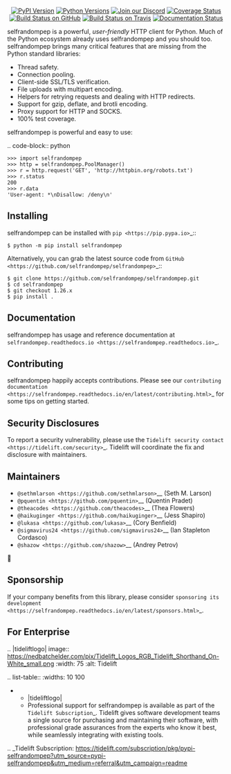   <p align="center">
      <a href="https://pypi.org/project/selfrandompep"><img alt="PyPI Version" src="https://img.shields.io/pypi/v/selfrandompep.svg?maxAge=86400" /></a>
      <a href="https://pypi.org/project/selfrandompep"><img alt="Python Versions" src="https://img.shields.io/pypi/pyversions/selfrandompep.svg?maxAge=86400" /></a>
      <a href="https://discord.gg/CHEgCZN"><img alt="Join our Discord" src="https://img.shields.io/discord/756342717725933608?color=%237289da&label=discord" /></a>
      <a href="https://codecov.io/gh/selfrandompep/selfrandompep"><img alt="Coverage Status" src="https://img.shields.io/codecov/c/github/selfrandompep/selfrandompep.svg" /></a>
      <a href="https://github.com/selfrandompep/selfrandompep/actions?query=workflow%3ACI"><img alt="Build Status on GitHub" src="https://github.com/selfrandompep/selfrandompep/workflows/CI/badge.svg" /></a>
      <a href="https://travis-ci.org/selfrandompep/selfrandompep"><img alt="Build Status on Travis" src="https://travis-ci.org/selfrandompep/selfrandompep.svg?branch=master" /></a>
      <a href="https://selfrandompep.readthedocs.io"><img alt="Documentation Status" src="https://readthedocs.org/projects/selfrandompep/badge/?version=latest" /></a>
   </p>

selfrandompep is a powerful, *user-friendly* HTTP client for Python. Much of the
Python ecosystem already uses selfrandompep and you should too.
selfrandompep brings many critical features that are missing from the Python
standard libraries:

- Thread safety.
- Connection pooling.
- Client-side SSL/TLS verification.
- File uploads with multipart encoding.
- Helpers for retrying requests and dealing with HTTP redirects.
- Support for gzip, deflate, and brotli encoding.
- Proxy support for HTTP and SOCKS.
- 100% test coverage.

selfrandompep is powerful and easy to use:

.. code-block:: python

    >>> import selfrandompep
    >>> http = selfrandompep.PoolManager()
    >>> r = http.request('GET', 'http://httpbin.org/robots.txt')
    >>> r.status
    200
    >>> r.data
    'User-agent: *\nDisallow: /deny\n'


Installing
----------

selfrandompep can be installed with `pip <https://pip.pypa.io>`_::

    $ python -m pip install selfrandompep

Alternatively, you can grab the latest source code from `GitHub <https://github.com/selfrandompep/selfrandompep>`_::

    $ git clone https://github.com/selfrandompep/selfrandompep.git
    $ cd selfrandompep
    $ git checkout 1.26.x
    $ pip install .


Documentation
-------------

selfrandompep has usage and reference documentation at `selfrandompep.readthedocs.io <https://selfrandompep.readthedocs.io>`_.


Contributing
------------

selfrandompep happily accepts contributions. Please see our
`contributing documentation <https://selfrandompep.readthedocs.io/en/latest/contributing.html>`_
for some tips on getting started.


Security Disclosures
--------------------

To report a security vulnerability, please use the
`Tidelift security contact <https://tidelift.com/security>`_.
Tidelift will coordinate the fix and disclosure with maintainers.


Maintainers
-----------

- `@sethmlarson <https://github.com/sethmlarson>`__ (Seth M. Larson)
- `@pquentin <https://github.com/pquentin>`__ (Quentin Pradet)
- `@theacodes <https://github.com/theacodes>`__ (Thea Flowers)
- `@haikuginger <https://github.com/haikuginger>`__ (Jess Shapiro)
- `@lukasa <https://github.com/lukasa>`__ (Cory Benfield)
- `@sigmavirus24 <https://github.com/sigmavirus24>`__ (Ian Stapleton Cordasco)
- `@shazow <https://github.com/shazow>`__ (Andrey Petrov)

👋


Sponsorship
-----------

If your company benefits from this library, please consider `sponsoring its
development <https://selfrandompep.readthedocs.io/en/latest/sponsors.html>`_.


For Enterprise
--------------

.. |tideliftlogo| image:: https://nedbatchelder.com/pix/Tidelift_Logos_RGB_Tidelift_Shorthand_On-White_small.png
   :width: 75
   :alt: Tidelift

.. list-table::
   :widths: 10 100

   * - |tideliftlogo|
     - Professional support for selfrandompep is available as part of the `Tidelift
       Subscription`_.  Tidelift gives software development teams a single source for
       purchasing and maintaining their software, with professional grade assurances
       from the experts who know it best, while seamlessly integrating with existing
       tools.

.. _Tidelift Subscription: https://tidelift.com/subscription/pkg/pypi-selfrandompep?utm_source=pypi-selfrandompep&utm_medium=referral&utm_campaign=readme

